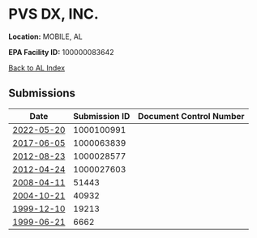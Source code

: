 # PVS DX, INC.

**Location:** MOBILE, AL

**EPA Facility ID:** 100000083642

[Back to AL Index](../../index.md)

## Submissions

| Date | Submission ID | Document Control Number |
|------|--------------|-------------------------|
| [2022-05-20](submissions/1000100991.md) | 1000100991 |  |
| [2017-06-05](submissions/1000063839.md) | 1000063839 |  |
| [2012-08-23](submissions/1000028577.md) | 1000028577 |  |
| [2012-04-24](submissions/1000027603.md) | 1000027603 |  |
| [2008-04-11](submissions/51443.md) | 51443 |  |
| [2004-10-21](submissions/40932.md) | 40932 |  |
| [1999-12-10](submissions/19213.md) | 19213 |  |
| [1999-06-21](submissions/6662.md) | 6662 |  |
